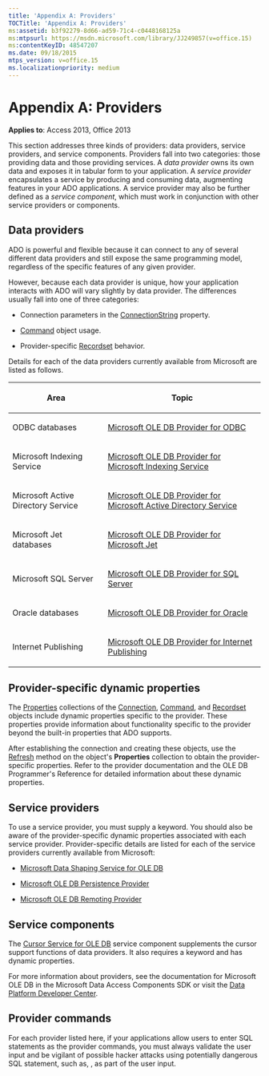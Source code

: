 ```yaml
---
title: 'Appendix A: Providers'
TOCTitle: 'Appendix A: Providers'
ms:assetid: b3f92279-8d66-ad59-71c4-c0448168125a
ms:mtpsurl: https://msdn.microsoft.com/library/JJ249857(v=office.15)
ms:contentKeyID: 48547207
ms.date: 09/18/2015
mtps_version: v=office.15
ms.localizationpriority: medium
---
```


# Appendix A: Providers


**Applies to**: Access 2013, Office 2013


This section addresses three kinds of providers: data providers, service providers, and service components. Providers fall into two categories: those providing data and those providing services. A *data provider* owns its own data and exposes it in tabular form to your application. A *service provider* encapsulates a service by producing and consuming data, augmenting features in your ADO applications. A service provider may also be further defined as a *service component*, which must work in conjunction with other service providers or components.

## Data providers

ADO is powerful and flexible because it can connect to any of several different data providers and still expose the same programming model, regardless of the specific features of any given provider.

However, because each data provider is unique, how your application interacts with ADO will vary slightly by data provider. The differences usually fall into one of three categories:

- Connection parameters in the [ConnectionString](connectionstring-property-ado.md) property.

- [Command](command-object-ado.md) object usage.

- Provider-specific [Recordset](recordset-object-ado.md) behavior.

Details for each of the data providers currently available from Microsoft are listed as follows.

<table>
<colgroup>
<col />
<col />
</colgroup>
<thead>
<tr class="header">
<th><p>Area</p></th>
<th><p>Topic</p></th>
</tr>
</thead>
<tbody>
<tr class="odd">
<td><p>ODBC databases</p></td>
<td><p><a href="microsoft-ole-db-provider-for-odbc.md">Microsoft OLE DB Provider for ODBC</a></p></td>
</tr>
<tr class="even">
<td><p>Microsoft Indexing Service</p></td>
<td><p><a href="microsoft-ole-db-provider-for-microsoft-indexing-service.md">Microsoft OLE DB Provider for Microsoft Indexing Service</a></p></td>
</tr>
<tr class="odd">
<td><p>Microsoft Active Directory Service</p></td>
<td><p><a href="microsoft-ole-db-provider-for-microsoft-active-directory-service.md">Microsoft OLE DB Provider for Microsoft Active Directory Service</a></p></td>
</tr>
<tr class="even">
<td><p>Microsoft Jet databases</p></td>
<td><p><a href="microsoft-ole-db-provider-for-microsoft-jet.md">Microsoft OLE DB Provider for Microsoft Jet</a></p></td>
</tr>
<tr class="odd">
<td><p>Microsoft SQL Server</p></td>
<td><p><a href="microsoft-ole-db-provider-for-sql-server.md">Microsoft OLE DB Provider for SQL Server</a></p></td>
</tr>
<tr class="even">
<td><p>Oracle databases</p></td>
<td><p><a href="microsoft-ole-db-provider-for-oracle.md">Microsoft OLE DB Provider for Oracle</a></p></td>
</tr>
<tr class="odd">
<td><p>Internet Publishing</p></td>
<td><p><a href="microsoft-ole-db-provider-for-internet-publishing.md">Microsoft OLE DB Provider for Internet Publishing</a></p></td>
</tr>
</tbody>
</table>


## Provider-specific dynamic properties

The [Properties](properties-collection-ado.md) collections of the [Connection](connection-object-ado.md), [Command](command-object-ado.md), and [Recordset](recordset-object-ado.md) objects include dynamic properties specific to the provider. These properties provide information about functionality specific to the provider beyond the built-in properties that ADO supports.

After establishing the connection and creating these objects, use the [Refresh](refresh-method-ado.md) method on the object's **Properties** collection to obtain the provider-specific properties. Refer to the provider documentation and the OLE DB Programmer's Reference for detailed information about these dynamic properties.

## Service providers

To use a service provider, you must supply a keyword. You should also be aware of the provider-specific dynamic properties associated with each service provider. Provider-specific details are listed for each of the service providers currently available from Microsoft:

- [Microsoft Data Shaping Service for OLE DB](microsoft-data-shaping-service-for-ole-db-ado-service-provider.md)

- [Microsoft OLE DB Persistence Provider](microsoft-ole-db-persistence-provider-ado-service-provider.md)

- [Microsoft OLE DB Remoting Provider](microsoft-ole-db-remoting-provider-ado-service-provider.md)

## Service components

The [Cursor Service for OLE DB](microsoft-cursor-service-for-ole-db-ado-service-component.md) service component supplements the cursor support functions of data providers. It also requires a keyword and has dynamic properties.

For more information about providers, see the documentation for Microsoft OLE DB in the Microsoft Data Access Components SDK or visit the [Data Platform Developer Center](https://docs.microsoft.com/sql/connect/sql-data-developer?view=sql-server-2017).

## Provider commands

For each provider listed here, if your applications allow users to enter SQL statements as the provider commands, you must always validate the user input and be vigilant of possible hacker attacks using potentially dangerous SQL statement, such as, , as part of the user input.

